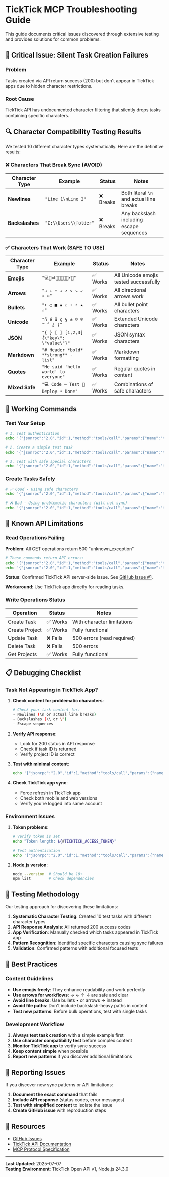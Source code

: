 # TickTick MCP Troubleshooting Guide

This guide documents critical issues discovered through extensive testing and provides solutions for common problems.

## 🚨 Critical Issue: Silent Task Creation Failures

### Problem
Tasks created via API return success (200) but don't appear in TickTick apps due to hidden character restrictions.

### Root Cause
TickTick API has undocumented character filtering that silently drops tasks containing specific characters.

## 🔍 Character Compatibility Testing Results

We tested 10 different character types systematically. Here are the definitive results:

### ❌ Characters That Break Sync (AVOID)

| Character Type | Example | Status | Notes |
|---------------|---------|--------|-------|
| **Newlines** | `"Line 1\nLine 2"` | ❌ Breaks | Both literal `\n` and actual line breaks |
| **Backslashes** | `"C:\\Users\\folder"` | ❌ Breaks | Any backslash including escape sequences |

### ✅ Characters That Work (SAFE TO USE)

| Character Type | Example | Status | Notes |
|---------------|---------|--------|-------|
| **Emojis** | `"💻🚀📊✅❌🔧🎯📁⚡🤖"` | ✅ Works | All Unicode emojis tested successfully |
| **Arrows** | `"→ ← ↑ ↓ ↗ ↖ ↘ ↙ ⇒ ⇐"` | ✅ Works | All directional arrows work |
| **Bullets** | `"• ○ ■ ▪ ▫ ◦ ‣ ★ ☆"` | ✅ Works | All bullet point characters |
| **Unicode** | `"ñ é ü ç § ± © ® ™ ° ¿ ¡"` | ✅ Works | Extended Unicode characters |
| **JSON** | `"{ } [ ] [1,2,3] {\"key\": \"value\"}"` | ✅ Works | JSON syntax characters |
| **Markdown** | `"# Header *bold* **strong** - list"` | ✅ Works | Markdown formatting |
| **Quotes** | `"He said 'hello world' to everyone"` | ✅ Works | Regular quotes in content |
| **Mixed Safe** | `"💻 Code → Test 🚀 Deploy • Done"` | ✅ Works | Combinations of safe characters |

## 🔧 Working Commands

### Test Your Setup
```bash
# 1. Test authentication
echo '{"jsonrpc":"2.0","id":1,"method":"tools/call","params":{"name":"ticktick_get_projects","arguments":{}}}' | node src/index.js

# 2. Create a simple test task
echo '{"jsonrpc":"2.0","id":1,"method":"tools/call","params":{"name":"ticktick_create_task","arguments":{"title":"Test Task","content":"This should appear in your TickTick app"}}}' | node src/index.js

# 3. Test with safe special characters  
echo '{"jsonrpc":"2.0","id":1,"method":"tools/call","params":{"name":"ticktick_create_task","arguments":{"title":"💻 Special Chars Test","content":"Emojis 🚀, arrows →, bullets •, unicode é all work perfectly!"}}}' | node src/index.js
```

### Create Tasks Safely
```bash
# ✅ Good - Using safe characters
echo '{"jsonrpc":"2.0","id":1,"method":"tools/call","params":{"name":"ticktick_create_task","arguments":{"title":"Project Planning","content":"Phase 1: Research → Phase 2: Development → Phase 3: Testing 🚀"}}}' | node src/index.js

# ❌ Bad - Using problematic characters (will not sync)
echo '{"jsonrpc":"2.0","id":1,"method":"tools/call","params":{"name":"ticktick_create_task","arguments":{"title":"Bad Example","content":"Line 1\nLine 2\nPath: C:\\Users\\folder"}}}' | node src/index.js
```

## 🚨 Known API Limitations

### Read Operations Failing
**Problem**: All GET operations return 500 "unknown_exception"
```bash
# These commands return API errors:
echo '{"jsonrpc":"2.0","id":1,"method":"tools/call","params":{"name":"ticktick_get_tasks","arguments":{}}}' | node src/index.js
echo '{"jsonrpc":"2.0","id":1,"method":"tools/call","params":{"name":"ticktick_get_task_details","arguments":{"task_id":"123"}}}' | node src/index.js
```

**Status**: Confirmed TickTick API server-side issue. See [GitHub Issue #1](https://github.com/liadgez/ticktick-mcp-server/issues/1).

**Workaround**: Use TickTick app directly for reading tasks.

### Write Operations Status
| Operation | Status | Notes |
|-----------|--------|--------|
| Create Task | ✅ Works | With character limitations |
| Create Project | ✅ Works | Fully functional |
| Update Task | ❌ Fails | 500 errors (read required) |
| Delete Task | ❌ Fails | 500 errors |
| Get Projects | ✅ Works | Fully functional |

## 📋 Debugging Checklist

### Task Not Appearing in TickTick App?

1. **Check content for problematic characters**:
   ```bash
   # Check your task content for:
   - Newlines (\n or actual line breaks)
   - Backslashes (\\ or \")
   - Escape sequences
   ```

2. **Verify API response**:
   - Look for 200 status in API response
   - Check if task ID is returned
   - Verify project ID is correct

3. **Test with minimal content**:
   ```bash
   echo '{"jsonrpc":"2.0","id":1,"method":"tools/call","params":{"name":"ticktick_create_task","arguments":{"title":"Debug Test","content":"Simple test"}}}' | node src/index.js
   ```

4. **Check TickTick app sync**:
   - Force refresh in TickTick app
   - Check both mobile and web versions
   - Verify you're logged into same account

### Environment Issues

1. **Token problems**:
   ```bash
   # Verify token is set
   echo "Token length: ${#TICKTICK_ACCESS_TOKEN}"
   
   # Test authentication
   echo '{"jsonrpc":"2.0","id":1,"method":"tools/call","params":{"name":"ticktick_get_projects","arguments":{}}}' | node src/index.js
   ```

2. **Node.js version**:
   ```bash
   node --version  # Should be 18+
   npm list        # Check dependencies
   ```

## 🔬 Testing Methodology

Our testing approach for discovering these limitations:

1. **Systematic Character Testing**: Created 10 test tasks with different character types
2. **API Response Analysis**: All returned 200 success codes
3. **App Verification**: Manually checked which tasks appeared in TickTick app
4. **Pattern Recognition**: Identified specific characters causing sync failures
5. **Validation**: Confirmed patterns with additional focused tests

## 📝 Best Practices

### Content Guidelines
- **Use emojis freely**: They enhance readability and work perfectly
- **Use arrows for workflows**: → ← ↑ ↓ are safe and clear
- **Avoid line breaks**: Use bullets • or arrows → instead
- **Avoid file paths**: Don't include backslash-heavy paths in content
- **Test new patterns**: Before bulk operations, test with single tasks

### Development Workflow
1. **Always test task creation** with a simple example first
2. **Use character compatibility test** before complex content
3. **Monitor TickTick app** to verify sync success
4. **Keep content simple** when possible
5. **Report new patterns** if you discover additional limitations

## 🐛 Reporting Issues

If you discover new sync patterns or API limitations:

1. **Document the exact command** that fails
2. **Include API response** (status codes, error messages)
3. **Test with simplified content** to isolate the issue
4. **Create GitHub issue** with reproduction steps

## 🔗 Resources

- [GitHub Issues](https://github.com/liadgez/ticktick-mcp-server/issues)
- [TickTick API Documentation](https://developer.ticktick.com/)
- [MCP Protocol Specification](https://github.com/modelcontextprotocol)

---

**Last Updated**: 2025-07-07  
**Testing Environment**: TickTick Open API v1, Node.js 24.3.0